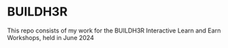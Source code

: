 # BUILDH3R
This repo consists of my work for the BUILDH3R Interactive Learn and Earn Workshops, held in June 2024
